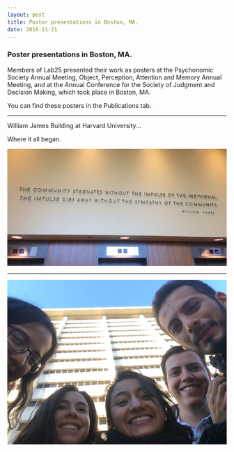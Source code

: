 ```yaml
---
layout: post
title: Poster presentations in Boston, MA. 
date: 2016-11-21
---
```


### Poster presentations in Boston, MA. 

Members of Lab25 presented their work as posters at the Psychonomic Society Annual Meeting, Object, Perception, Attention and Memory Annual Meeting, and at the Annual Conference for the Society of Judgment and Decision Making, which took place in Boston, MA.  

You can find these posters in the Publications tab. 

----

William James Building at Harvard University... 

Where it all began. 

![Alt text](/LabPictures/IMG_6081.JPG)

----
![Alt text](/LabPictures/IMG_6089.JPG)

